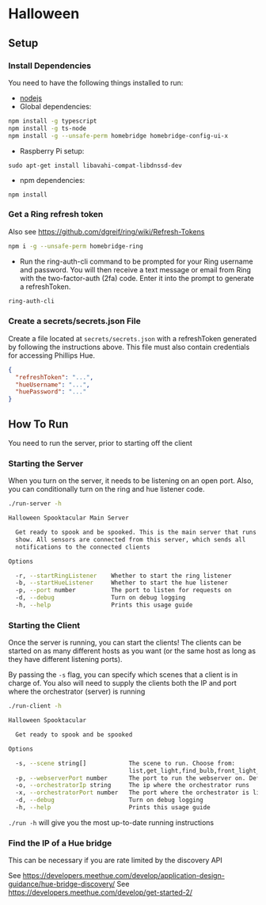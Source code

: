 # Halloween

## Setup

### Install Dependencies

You need to have the following things installed to run:

- [nodejs](https://nodejs.org/en/)
- Global dependencies:

```bash
npm install -g typescript
npm install -g ts-node
npm install -g --unsafe-perm homebridge homebridge-config-ui-x
```

- Raspberry Pi setup:
```
sudo apt-get install libavahi-compat-libdnssd-dev
```

- npm dependencies:

```
npm install
```

### Get a Ring refresh token

Also see https://github.com/dgreif/ring/wiki/Refresh-Tokens

```bash
npm i -g --unsafe-perm homebridge-ring
```

- Run the ring-auth-cli command to be prompted for your Ring username and password. You will then receive a text message or email from Ring with the two-factor-auth (2fa) code. Enter it into the prompt to generate a refreshToken.

```bash
ring-auth-cli
```

### Create a secrets/secrets.json File

Create a file located at `secrets/secrets.json` with a refreshToken generated by following the instructions above. This file must also contain credentials for accessing Phillips Hue.

```json
{
  "refreshToken": "...",
  "hueUsername": "...",
  "huePassword": "..."
}
```

## How To Run

You need to run the server, prior to starting off the client

### Starting the Server

When you turn on the server, it needs to be listening on an open port. Also, you can conditionally turn on the ring and hue listener code.

```sh
./run-server -h

Halloween Spooktacular Main Server

  Get ready to spook and be spooked. This is the main server that runs the      
  show. All sensors are connected from this server, which sends all             
  notifications to the connected clients                                        

Options

  -r, --startRingListener    Whether to start the ring listener 
  -b, --startHueListener     Whether to start the hue listener  
  -p, --port number          The port to listen for requests on 
  -d, --debug                Turn on debug logging              
  -h, --help                 Prints this usage guide     
```

### Starting the Client

Once the server is running, you can start the clients! The clients can be started on as many different hosts as you want (or the same host as long as they have different listening ports).

By passing the `-s` flag, you can specify which scenes that a client is in charge of. You also will need to supply the clients both the IP and port where the orchestrator (server) is running

```sh
./run-client -h 

Halloween Spooktacular

  Get ready to spook and be spooked 

Options

  -s, --scene string[]            The scene to run. Choose from:                                                                               
                                  list,get_light,find_bulb,front_light_flicker,welcome_inside,photobooth_thunder,creepy_clown_shower,halloween_hallway,werewolf_door_jiggle,look_its_waffles,guest_bathroom,portal_to_hell 
  -p, --webserverPort number      The port to run the webserver on. Defaults to (800)                                                          
  -o, --orchestratorIp string     The ip where the orchestrator runs                                                                           
  -x, --orchestratorPort number   The port where the orchestrator is listening for requests on                                                 
  -d, --debug                     Turn on debug logging                                                                                        
  -h, --help                      Prints this usage guide 
```

`./run -h` will give you the most up-to-date running instructions

### Find the IP of a Hue bridge

This can be necessary if you are rate limited by the discovery API

See https://developers.meethue.com/develop/application-design-guidance/hue-bridge-discovery/
See https://developers.meethue.com/develop/get-started-2/
